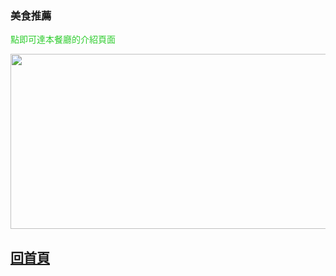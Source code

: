 <html>
<style>
  .green-text{
color:#30CD30
}
</style>

<h3>美食推薦</h3>
<!--00-->
<!--111-->
<p class="green-text" > 點即可達本餐廳的介紹頁面 </p>
<a href="http://www.china.org.cn/top10/2011-08/05/content_23143593_4.htm">
 <img id="comp-ja6kq5fb1imgimage" style="width: 560px; height: 280px;" data-type="image" src="http://images.china.cn/attachement/jpg/site1007/20110804/0013729e78490fa4c43412.jpg"></a>

<h2><a href="https://gary7lu.github.io/Food/">回首頁</a></h2>


